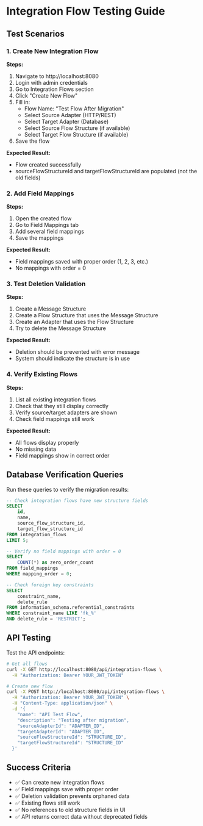 # Integration Flow Testing Guide

## Test Scenarios

### 1. Create New Integration Flow
**Steps:**
1. Navigate to http://localhost:8080
2. Login with admin credentials
3. Go to Integration Flows section
4. Click "Create New Flow"
5. Fill in:
   - Flow Name: "Test Flow After Migration"
   - Select Source Adapter (HTTP/REST)
   - Select Target Adapter (Database)
   - Select Source Flow Structure (if available)
   - Select Target Flow Structure (if available)
6. Save the flow

**Expected Result:**
- Flow created successfully
- sourceFlowStructureId and targetFlowStructureId are populated (not the old fields)

### 2. Add Field Mappings
**Steps:**
1. Open the created flow
2. Go to Field Mappings tab
3. Add several field mappings
4. Save the mappings

**Expected Result:**
- Field mappings saved with proper order (1, 2, 3, etc.)
- No mappings with order = 0

### 3. Test Deletion Validation
**Steps:**
1. Create a Message Structure
2. Create a Flow Structure that uses the Message Structure
3. Create an Adapter that uses the Flow Structure
4. Try to delete the Message Structure

**Expected Result:**
- Deletion should be prevented with error message
- System should indicate the structure is in use

### 4. Verify Existing Flows
**Steps:**
1. List all existing integration flows
2. Check that they still display correctly
3. Verify source/target adapters are shown
4. Check field mappings still work

**Expected Result:**
- All flows display properly
- No missing data
- Field mappings show in correct order

## Database Verification Queries

Run these queries to verify the migration results:

```sql
-- Check integration flows have new structure fields
SELECT 
    id, 
    name,
    source_flow_structure_id,
    target_flow_structure_id
FROM integration_flows
LIMIT 5;

-- Verify no field mappings with order = 0
SELECT 
    COUNT(*) as zero_order_count 
FROM field_mappings 
WHERE mapping_order = 0;

-- Check foreign key constraints
SELECT 
    constraint_name,
    delete_rule
FROM information_schema.referential_constraints
WHERE constraint_name LIKE 'fk_%'
AND delete_rule = 'RESTRICT';
```

## API Testing

Test the API endpoints:

```bash
# Get all flows
curl -X GET http://localhost:8080/api/integration-flows \
  -H "Authorization: Bearer YOUR_JWT_TOKEN"

# Create new flow
curl -X POST http://localhost:8080/api/integration-flows \
  -H "Authorization: Bearer YOUR_JWT_TOKEN" \
  -H "Content-Type: application/json" \
  -d '{
    "name": "API Test Flow",
    "description": "Testing after migration",
    "sourceAdapterId": "ADAPTER_ID",
    "targetAdapterId": "ADAPTER_ID",
    "sourceFlowStructureId": "STRUCTURE_ID",
    "targetFlowStructureId": "STRUCTURE_ID"
  }'
```

## Success Criteria

- ✅ Can create new integration flows
- ✅ Field mappings save with proper order
- ✅ Deletion validation prevents orphaned data
- ✅ Existing flows still work
- ✅ No references to old structure fields in UI
- ✅ API returns correct data without deprecated fields